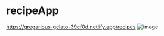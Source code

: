 # recipeApp
https://gregarious-gelato-39cf0d.netlify.app/recipes
![image](https://user-images.githubusercontent.com/78646102/221147923-7090ef45-932c-416b-b50b-d933442ba2f5.png)

